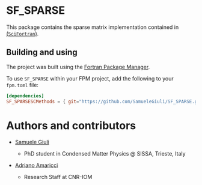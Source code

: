 # SF_SPARSE

This package contains the sparse matrix implementation contained in [(`SciFortran`)](https://github.com/aamaricci/SciFortran).

## Building and using

The project was built using the [Fortran Package Manager](https://github.com/fortran-lang/fpm).

To use `SF_SPARSE` within your FPM project, add the following to your `fpm.toml` file:
```toml
[dependencies]
SF_SPARSESCMethods = { git="https://github.com/SamueleGiuli/SF_SPARSE.git" }
```


Authors and contributors  
========================

+   [Samuele Giuli](https://github.com/SamueleGiuli)  
    +   PhD student in Condensed Matter Physics @ SISSA, Trieste, Italy


+   [Adriano Amaricci](https://github.com/aamaricci)  
    +   Research Staff at CNR-IOM

